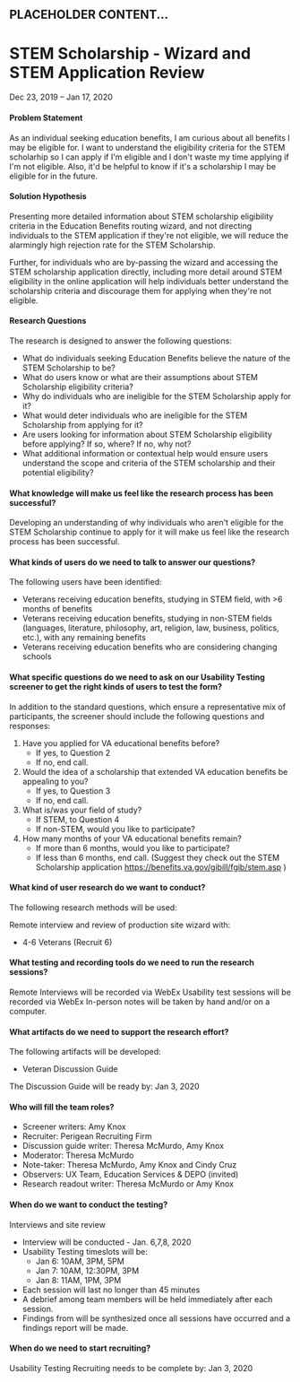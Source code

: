 ## PLACEHOLDER CONTENT... 

# STEM Scholarship - Wizard and STEM Application Review 

Dec 23, 2019 – Jan 17, 2020


#### Problem Statement 
As an individual seeking education benefits, I am curious about all benefits I may be eligible for.  I want to understand the eligibility criteria for the STEM scholarhip so I can apply if I'm eligible and I don't waste my time applying if I'm not eligible.  Also, it'd be helpful to know if it's a scholarship I may be eligible for in the future.  

#### Solution Hypothesis
Presenting more detailed information about STEM scholarship eligibility criteria in the Education Benefits routing wizard, and not directing individuals to the STEM application if they're not eligible, we will reduce the alarmingly high rejection rate for the STEM Scholarship.  

Further, for individuals who are by-passing the wizard and accessing the STEM scholarship application directly, including more detail around STEM eligibility in the online application will help individuals better understand the scholarship criteria and discourage them for applying when they're not eligible. 

#### Research Questions

The research is designed to answer the following questions:
 
* What do individuals seeking Education Benefits believe the nature of the STEM Scholarship to be? 
* What do users know or what are their assumptions about STEM Scholarship eligibility criteria? 
* Why do individuals who are ineligible for the STEM Scholarship apply for it? 
* What would deter individuals who are ineligible for the STEM Scholarship from applying for it? 
* Are users looking for information about STEM Scholarship eligibility before applying? If so, where? If no, why not? 
* What additional information or contextual help would ensure users understand the scope and criteria of the STEM scholarship and their potential eligibility? 


#### What knowledge will make us feel like the research process has been successful?

Developing an understanding of why individuals who aren't eligible for the STEM Scholarship continue to apply for it will make us feel like the research process has been successful.

#### What kinds of users do we need to talk to answer our questions?

The following users have been identified:
*	Veterans receiving education benefits, studying in STEM field, with >6 months of benefits
* Veterans receiving education benefits, studying in non-STEM fields (languages, literature, philosophy, art, religion, law, business, politics, etc.), with any remaining benefits
*	Veterans receiving education benefits who are considering changing schools


#### What specific questions do we need to ask on our Usability Testing screener to get the right kinds of users to test the form?

In addition to the standard questions, which ensure a representative mix of participants, the screener should include the following questions and responses:

1.	Have you applied for VA educational benefits before? 
    * If yes, to Question 2
    * If no, end call.
2. Would the idea of a scholarship that extended VA education benefits be appealing to you? 
    * If yes, to Question 3
    * If no, end call.
3.	What is/was your field of study?
    * If STEM, to Question 4
    * If non-STEM, would you like to participate?
3. How many months of your VA educational benefits remain? 
    * If more than 6 months, would you like to participate?
    * If less than 6 months, end call. (Suggest they check out the STEM Scholarship application  https://benefits.va.gov/gibill/fgib/stem.asp )


#### What kind of user research do we want to conduct?

The following research methods will be used:

Remote interview and review of production site wizard with:
*	4-6 Veterans (Recruit 6)


#### What testing and recording tools do we need to run the research sessions?

Remote Interviews will be recorded via WebEx
Usability test sessions will be recorded via WebEx
In-person notes will be taken by hand and/or on a computer. 

#### What artifacts do we need to support the research effort?

The following artifacts will be developed:
*	Veteran Discussion Guide  

The Discussion Guide will be ready by: Jan 3, 2020


#### Who will fill the team roles?
* Screener writers: Amy Knox
* Recruiter: Perigean Recruiting Firm
* Discussion guide writer: Theresa McMurdo, Amy Knox
* Moderator: Theresa McMurdo
* Note-taker: Theresa McMurdo, Amy Knox and Cindy Cruz
* Observers: UX Team, Education Services & DEPO (invited)
* Research readout writer: Theresa McMurdo or Amy Knox

#### When do we want to conduct the testing?

Interviews and site review
*	Interview will be conducted - Jan. 6,7,8, 2020
*	Usability Testing timeslots will be: 
     * Jan 6: 10AM, 3PM, 5PM 
     * Jan 7: 10AM, 12:30PM, 3PM 
     * Jan 8: 11AM, 1PM, 3PM 
*	Each session will last no longer than 45 minutes
*	A debrief among team members will be held immediately after each session.
*	Findings from will be synthesized once all sessions have occurred and a findings report will be made.

#### When do we need to start recruiting?

Usability Testing Recruiting needs to be complete by: Jan 3, 2020
